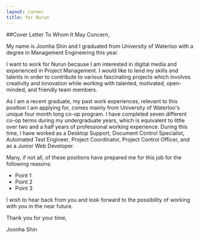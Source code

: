 ```yaml
---
layout: career
title: for Nurun
---
```

##Cover Letter
To Whom It May Concern,

<!-- Who are you, and what distinguishes you from other candidates?-->
My name is Joonha Shin and I graduated from University of Waterloo with
a degree in Management Engineering this year.

<!-- Why do you want to work for Nurun?-->
I want to work for Nurun because I am interested in digital media and
experienced in Project Management. I would like to lend my skills and
talents in order to contribute to various fascinating projects which
involves creativity and innovation while working with talented,
motivated, open-minded, and friendly team members.

<!-- What are your past experiences?-->
As I am a recent graduate, my past work experiences, relevant to this
position I am applying for, comes mainly from University
of Waterloo's unique four month long co-op program. I have completed
seven different co-op terms during my undergraduate years, which is
equivalent to little over two and a half years of professional working
experience. During this time, I have worked as a Desktop Support,
Document Control Specialist, Automated Test Engineer, Project
Coordinator, Project Control Officer, and as a Junior Web Developer.

<!-- What are your relevant skills and qualifications for this job?-->
Many, if not all, of these positions have prepared me for this job for
the following reasons:
* Point 1
* Point 2
* Point 3

<!-- Closing statements-->
I wish to hear back from you and look forward to the possibility of
working with you in the near future.

Thank you for your time,

Joonha Shin
